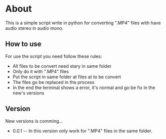 # About

This is a simple script write in python for converting ".MP4" files with have audio stereo in audio mono.

## How to use

For use the script you need follow these rules:

- All files to be convert need stary in same folder
- Only do it with ".MP4" files
- Put the script in same folder at files at to be convert
- The files go be replaced in the process
- In the end the terminal shows a error, it's normal and go be fix in the new's versions

## Version

New versions is comming...

- 0.0.1
-- In this version only work for ".MP4" files in the same folder.
